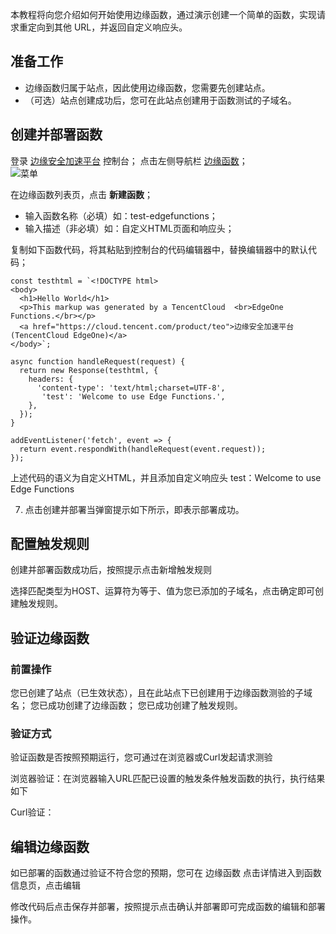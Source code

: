 本教程将向您介绍如何开始使用边缘函数，通过演示创建一个简单的函数，实现请求重定向到其他 URL，并返回自定义响应头。

## 准备工作
* 边缘函数归属于站点，因此使用边缘函数，您需要先创建站点。
* （可选）站点创建成功后，您可在此站点创建用于函数测试的子域名。
## 创建并部署函数
登录 [边缘安全加速平台](https://console.cloud.tencent.com/edgeone) 控制台；
点击左侧导航栏 [边缘函数](https://console.cloud.tencent.com/edgeone/edgefunctions)；  
![菜单](https://user-images.githubusercontent.com/114125357/197441352-1272199e-2d41-4bf7-863d-3e3792655a8c.png)   

在边缘函数列表页，点击 **新建函数**；
* 输入函数名称（必填）如：test-edgefunctions；
* 输入描述（非必填）如：自定义HTML页面和响应头；  

复制如下函数代码，将其粘贴到控制台的代码编辑器中，替换编辑器中的默认代码；
```
const testhtml = `<!DOCTYPE html>
<body>
  <h1>Hello World</h1>
  <p>This markup was generated by a TencentCloud  <br>EdgeOne Functions.</br></p>
  <a href="https://cloud.tencent.com/product/teo">边缘安全加速平台(TencentCloud EdgeOne)</a>
</body>`;

async function handleRequest(request) {
  return new Response(testhtml, {
    headers: {
      'content-type': 'text/html;charset=UTF-8',
       'test': 'Welcome to use Edge Functions.',
    },
  });
}

addEventListener('fetch', event => {
  return event.respondWith(handleRequest(event.request));
});
```
上述代码的语义为自定义HTML，并且添加自定义响应头 test：Welcome to use Edge Functions

7. 点击创建并部署当弹窗提示如下所示，即表示部署成功。

## 配置触发规则
创建并部署函数成功后，按照提示点击新增触发规则



选择匹配类型为HOST、运算符为等于、值为您已添加的子域名，点击确定即可创建触发规则。



## 验证边缘函数
### 前置操作
您已创建了站点（已生效状态），且在此站点下已创建用于边缘函数测验的子域名；
您已成功创建了边缘函数；
您已成功创建了触发规则。
### 验证方式
验证函数是否按照预期运行，您可通过在浏览器或Curl发起请求测验

浏览器验证：在浏览器输入URL匹配已设置的触发条件触发函数的执行，执行结果如下

Curl验证：


## 编辑边缘函数
如已部署的函数通过验证不符合您的预期，您可在 边缘函数 点击详情进入到函数信息页，点击编辑



修改代码后点击保存并部署，按照提示点击确认并部署即可完成函数的编辑和部署操作。



      
